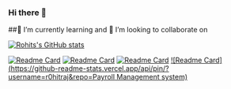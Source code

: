### Hi there 👋
##🌱 I’m currently learning and 👯 I’m looking to collaborate on

[![Rohits's GitHub stats](https://github-readme-stats.vercel.app/api?username=r0hitraj&&count_private=true&theme=highcontrast&show_icons=true)](https://github.com/r0hitraj/github-readme-stats)

[![Readme Card](https://github-readme-stats.vercel.app/api/pin/?username=r0hitraj&repo=Criptabit&theme=highcontrast&show_icons=true)](https://github.com/r0hitraj/criptabitl)
[![Readme Card](https://github-readme-stats.vercel.app/api/pin/?username=r0hitraj&repo=MultiPurposeMatchMaker&theme=highcontrast&show_icons=true)](https://github.com/r0hitraj/MultiPurposeMatchMaker)
[![Readme Card](https://github-readme-stats.vercel.app/api/pin/?username=r0hitraj&repo=Wepoll&theme=highcontrast&show_icons=true)](https://github.com/r0hitraj/wepoll)
[![Readme Card](https://github-readme-stats.vercel.app/api/pin/?username=r0hitraj&repo=Payroll Management system)](https://github.com/r0hitraj/Payroll-Management-System)



<!--
**r0hitraj/r0hitraj** is a ✨ _special_ ✨ repository because its `README.md` (this file) appears on your GitHub profile.


Here are some ideas to get you started:

- 🔭 I’m currently working on ...
- 🌱 I’m currently learning ...
- 👯 I’m looking to collaborate on ...
- 🤔 I’m looking for help with ...
- 💬 Ask me about ...
- 📫 How to reach me: ...
- 😄 Pronouns: ...
- ⚡ Fun fact: ...
-->


